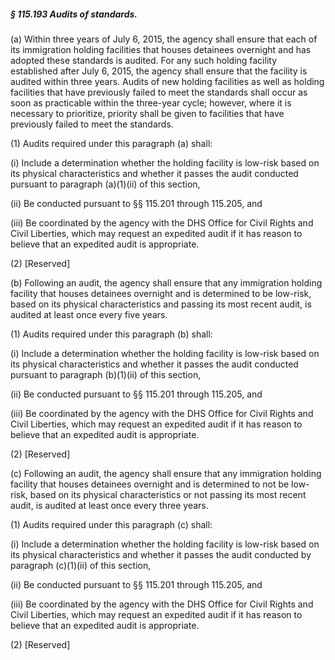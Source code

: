 ##### § 115.193 Audits of standards. #####

(a) Within three years of July 6, 2015, the agency shall ensure that each of its immigration holding facilities that houses detainees overnight and has adopted these standards is audited. For any such holding facility established after July 6, 2015, the agency shall ensure that the facility is audited within three years. Audits of new holding facilities as well as holding facilities that have previously failed to meet the standards shall occur as soon as practicable within the three-year cycle; however, where it is necessary to prioritize, priority shall be given to facilities that have previously failed to meet the standards.

(1) Audits required under this paragraph (a) shall:

(i) Include a determination whether the holding facility is low-risk based on its physical characteristics and whether it passes the audit conducted pursuant to paragraph (a)(1)(ii) of this section,

(ii) Be conducted pursuant to §§ 115.201 through 115.205, and

(iii) Be coordinated by the agency with the DHS Office for Civil Rights and Civil Liberties, which may request an expedited audit if it has reason to believe that an expedited audit is appropriate.

(2) [Reserved]

(b) Following an audit, the agency shall ensure that any immigration holding facility that houses detainees overnight and is determined to be low-risk, based on its physical characteristics and passing its most recent audit, is audited at least once every five years.

(1) Audits required under this paragraph (b) shall:

(i) Include a determination whether the holding facility is low-risk based on its physical characteristics and whether it passes the audit conducted pursuant to paragraph (b)(1)(ii) of this section,

(ii) Be conducted pursuant to §§ 115.201 through 115.205, and

(iii) Be coordinated by the agency with the DHS Office for Civil Rights and Civil Liberties, which may request an expedited audit if it has reason to believe that an expedited audit is appropriate.

(2) [Reserved]

(c) Following an audit, the agency shall ensure that any immigration holding facility that houses detainees overnight and is determined to not be low-risk, based on its physical characteristics or not passing its most recent audit, is audited at least once every three years.

(1) Audits required under this paragraph (c) shall:

(i) Include a determination whether the holding facility is low-risk based on its physical characteristics and whether it passes the audit conducted by paragraph (c)(1)(ii) of this section,

(ii) Be conducted pursuant to §§ 115.201 through 115.205, and

(iii) Be coordinated by the agency with the DHS Office for Civil Rights and Civil Liberties, which may request an expedited audit if it has reason to believe that an expedited audit is appropriate.

(2) [Reserved]